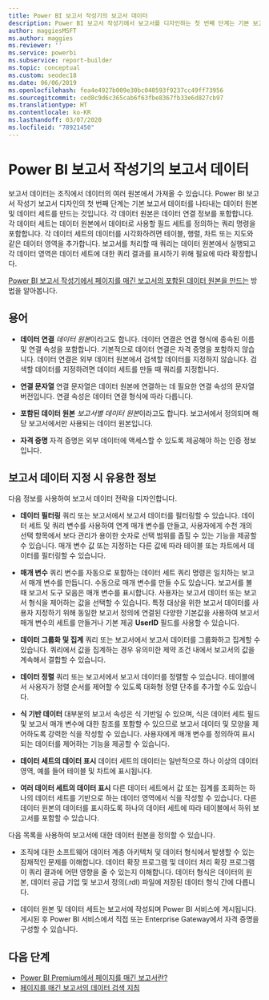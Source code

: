 ```yaml
---
title: Power BI 보고서 작성기의 보고서 데이터
description: Power BI 보고서 작성기에서 보고서를 디자인하는 첫 번째 단계는 기본 보고서 데이터를 나타내는 데이터 원본 및 데이터 세트를 만드는 것입니다.
author: maggiesMSFT
ms.author: maggies
ms.reviewer: ''
ms.service: powerbi
ms.subservice: report-builder
ms.topic: conceptual
ms.custom: seodec18
ms.date: 06/06/2019
ms.openlocfilehash: fea4e4927b009e30bc040593f9237cc49ff73956
ms.sourcegitcommit: ced8c9d6c365cab6f63fbe8367fb33e6d827cb97
ms.translationtype: HT
ms.contentlocale: ko-KR
ms.lasthandoff: 03/07/2020
ms.locfileid: "78921450"
---
```

# <a name="report-data-in-power-bi-report-builder"></a>Power BI 보고서 작성기의 보고서 데이터

보고서 데이터는 조직에서 데이터의 여러 원본에서 가져올 수 있습니다. Power BI 보고서 작성기 보고서 디자인의 첫 번째 단계는 기본 보고서 데이터를 나타내는 데이터 원본 및 데이터 세트를 만드는 것입니다. 각 데이터 원본은 데이터 연결 정보를 포함합니다. 각 데이터 세트는 데이터 원본에서 데이터로 사용할 필드 세트를 정의하는 쿼리 명령을 포함합니다. 각 데이터 세트의 데이터를 시각화하려면 테이블, 행렬, 차트 또는 지도와 같은 데이터 영역을 추가합니다. 보고서를 처리할 때 쿼리는 데이터 원본에서 실행되고 각 데이터 영역은 데이터 세트에 대한 쿼리 결과를 표시하기 위해 필요에 따라 확장합니다.  

[Power BI 보고서 작성기에서 페이지를 매긴 보고서의 포함된 데이터 원본을 만드는](paginated-reports-embedded-data-source.md) 방법을 알아봅니다.


##  <a name="BkMk_ReportDataTerms"></a> 용어  
  
- **데이터 연결** *데이터 원본*이라고도 합니다. 데이터 연결은 연결 형식에 종속된 이름 및 연결 속성을 포함합니다. 기본적으로 데이터 연결은 자격 증명을 포함하지 않습니다. 데이터 연결은 외부 데이터 원본에서 검색할 데이터를 지정하지 않습니다. 검색할 데이터를 지정하려면 데이터 세트를 만들 때 쿼리를 지정합니다.  
  
- **연결 문자열** 연결 문자열은 데이터 원본에 연결하는 데 필요한 연결 속성의 문자열 버전입니다. 연결 속성은 데이터 연결 형식에 따라 다릅니다.  
  
- **포함된 데이터 원본** *보고서별 데이터 원본*이라고도 합니다. 보고서에서 정의되며 해당 보고서에서만 사용되는 데이터 원본입니다.  
  
- **자격 증명** 자격 증명은 외부 데이터에 액세스할 수 있도록 제공해야 하는 인증 정보입니다.  
  
##  <a name="BkMk_ReportDataTips"></a> 보고서 데이터 지정 시 유용한 정보

 다음 정보를 사용하여 보고서 데이터 전략을 디자인합니다.  
  
- **데이터 필터링** 쿼리 또는 보고서에서 보고서 데이터를 필터링할 수 있습니다. 데이터 세트 및 쿼리 변수를 사용하여 연계 매개 변수를 만들고, 사용자에게 수천 개의 선택 항목에서 보다 관리가 용이한 숫자로 선택 범위를 좁힐 수 있는 기능을 제공할 수 있습니다. 매개 변수 값 또는 지정하는 다른 값에 따라 테이블 또는 차트에서 데이터를 필터링할 수 있습니다.  
  
- **매개 변수** 쿼리 변수를 자동으로 포함하는 데이터 세트 쿼리 명령은 일치하는 보고서 매개 변수를 만듭니다. 수동으로 매개 변수를 만들 수도 있습니다. 보고서를 볼 때 보고서 도구 모음은 매개 변수를 표시합니다. 사용자는 보고서 데이터 또는 보고서 형식을 제어하는 값을 선택할 수 있습니다. 특정 대상을 위한 보고서 데이터를 사용자 지정하기 위해 동일한 보고서 정의에 연결된 다양한 기본값을 사용하여 보고서 매개 변수의 세트를 만들거나 기본 제공 **UserID** 필드를 사용할 수 있습니다. 
  
- **데이터 그룹화 및 집계** 쿼리 또는 보고서에서 보고서 데이터를 그룹화하고 집계할 수 있습니다. 쿼리에서 값을 집계하는 경우 유의미한 제약 조건 내에서 보고서의 값을 계속해서 결합할 수 있습니다.  
  
- **데이터 정렬** 쿼리 또는 보고서에서 보고서 데이터를 정렬할 수 있습니다. 테이블에서 사용자가 정렬 순서를 제어할 수 있도록 대화형 정렬 단추를 추가할 수도 있습니다.  
  
- **식 기반 데이터** 대부분의 보고서 속성은 식 기반일 수 있으며, 식은 데이터 세트 필드 및 보고서 매개 변수에 대한 참조를 포함할 수 있으므로 보고서 데이터 및 모양을 제어하도록 강력한 식을 작성할 수 있습니다. 사용자에게 매개 변수를 정의하여 표시되는 데이터를 제어하는 기능을 제공할 수 있습니다.  
  
- **데이터 세트의 데이터 표시** 데이터 세트의 데이터는 일반적으로 하나 이상의 데이터 영역, 예를 들어 테이블 및 차트에 표시됩니다.  
  
- **여러 데이터 세트의 데이터 표시** 다른 데이터 세트에서 값 또는 집계를 조회하는 하나의 데이터 세트를 기반으로 하는 데이터 영역에서 식을 작성할 수 있습니다. 다른 데이터 원본의 데이터를 표시하도록 하나의 데이터 세트에 따라 테이블에서 하위 보고서를 포함할 수 있습니다.  
  
 다음 목록을 사용하여 보고서에 대한 데이터 원본을 정의할 수 있습니다.  
  
- 조직에 대한 소프트웨어 데이터 계층 아키텍처 및 데이터 형식에서 발생할 수 있는 잠재적인 문제를 이해합니다. 데이터 확장 프로그램 및 데이터 처리 확장 프로그램이 쿼리 결과에 어떤 영향을 줄 수 있는지 이해합니다. 데이터 형식은 데이터의 원본, 데이터 공급 기업 및 보고서 정의(.rdl) 파일에 저장된 데이터 형식 간에 다릅니다.  
  
- 데이터 원본 및 데이터 세트는 보고서에 작성되며 Power BI 서비스에 게시됩니다. 게시된 후 Power BI 서비스에서 직접 또는 Enterprise Gateway에서 자격 증명을 구성할 수 있습니다. 

## <a name="next-steps"></a>다음 단계

- [Power BI Premium에서 페이지를 매긴 보고서란?](paginated-reports-report-builder-power-bi.md)  
- [페이지를 매긴 보고서의 데이터 검색 지침](../guidance/report-paginated-data-retrieval.md)
